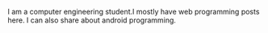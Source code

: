 I am a computer engineering student.I mostly have web programming posts here. I can also share about android programming.
